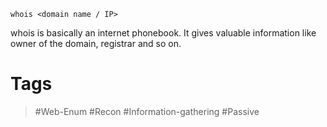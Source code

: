 ```
whois <domain name / IP>
```

whois is basically an internet phonebook. 
It gives valuable information like owner of the domain, registrar and so on.

# Tags

> #Web-Enum #Recon #Information-gathering #Passive 